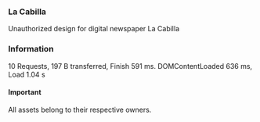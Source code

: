 ### La Cabilla

Unauthorized design for digital newspaper La Cabilla

### Information

10 Requests, 197 B transferred, Finish 591 ms. DOMContentLoaded 636 ms, Load 1.04 s

#### Important

All assets belong to their respective owners.